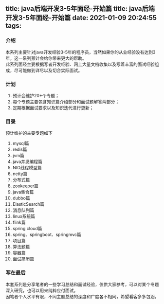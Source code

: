 title: java后端开发3-5年面经-开始篇
title: java后端开发3-5年面经-开始篇
date: 2021-01-09 20:24:55
tags:
---
### 介绍
  本系列主要针对java开发经验3-5年的程序员，当然如果你的从业经验没有达到3年，这一系列预计会给你带来更大的帮助。
  <br>
  此系列面经主要根据写者开发经验、网上大量文档收集以及写着丰富的面试经验组成，尽可能做到详尽以及切合实际面试。

### 计划
1. 预计会维护20+个专题；
2. 每个专题主要包含知识篇介绍部分和面试题解答两部分；
2. 定期根据面试要求以及知识迭代进行更新；

### 目录
预计维护的主要专题如下
1. mysql篇
2. redis篇
3. jvm篇
4. java并发编程篇
5. NIO线程模型篇
6. netty篇
7. 分布式篇
8. zookeeper篇
9. java集合篇
10. dubbo篇
11. ElasticSearch篇
12. 消息队列篇
13. linux系统篇
14. flink篇
15. spring cloud篇
16. spring、springboot、springmvc篇
17. 项目篇
18. 算法题篇
19. 容器篇
20. 面试简历篇

### 写在最后
本套系列是分享笔者的一些学习总结和面试经验，仅供大家参考，可以对某个专题深入研究，也可以用来纯粹应付面试。
<br>
因笔者个人水平有限，不同主题总结的深度和广度各不相同，希望看客多多包涵。
